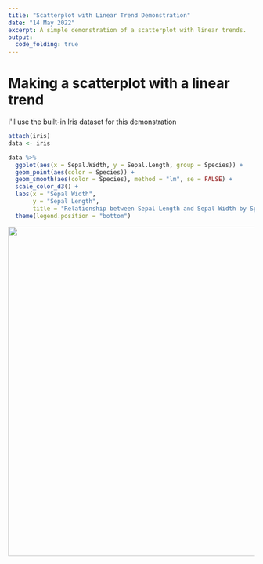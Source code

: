 ```yaml
---
title: "Scatterplot with Linear Trend Demonstration"
date: "14 May 2022"
excerpt: A simple demonstration of a scatterplot with linear trends.
output:
  code_folding: true
---
```




# Making a scatterplot with a linear trend
I'll use the built-in Iris dataset for this demonstration


```r
attach(iris)
data <- iris

data %>%
  ggplot(aes(x = Sepal.Width, y = Sepal.Length, group = Species)) +
  geom_point(aes(color = Species)) +
  geom_smooth(aes(color = Species), method = "lm", se = FALSE) +
  scale_color_d3() +
  labs(x = "Sepal Width",
       y = "Sepal Length",
       title = "Relationship between Sepal Length and Sepal Width by Species") +
  theme(legend.position = "bottom")
```

<img src="{{< blogdown/postref >}}index_files/figure-html/featured-1.png" width="672" />


